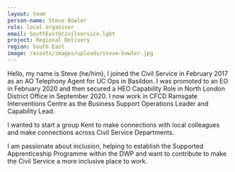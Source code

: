 ```yaml
---
layout: team
person-name: Steve Bowler
role: local organiser
email: SouthEast@civilservice.lgbt
project: Regional Delivery
region: South East
image: /assets/images/uploads/steve-bowler.jpg
---
```

Hello, my name is Steve (he/him), I joined the Civil Service in February 2017 as an AO Telephony Agent for UC Ops in Basildon. I was promoted to an EO in February 2020 and then secured a HEO Capability Role in North London District Office in September 2020. I now work in CFCD Ramsgate Interventions Centre as the Business Support Operations Leader and Capability Lead.


I wanted to start a group Kent to make connections with local colleagues and make connections across Civil Service Departments.


I am passionate about inclusion, helping to establish the Supported Apprenticeship Programme within the DWP and want to contribute to make the Civil Service a more inclusive place to work.